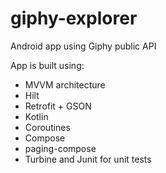# giphy-explorer
Android app using Giphy public API

App is built using:
 - MVVM architecture
 - Hilt
 - Retrofit + GSON 
 - Kotlin
 - Coroutines
 - Compose
 - paging-compose
 - Turbine and Junit for unit tests
